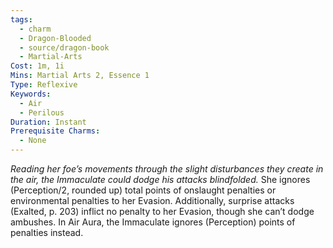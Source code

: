 ```yaml
---
tags:
  - charm
  - Dragon-Blooded
  - source/dragon-book
  - Martial-Arts
Cost: 1m, 1i
Mins: Martial Arts 2, Essence 1
Type: Reflexive
Keywords:
  - Air
  - Perilous
Duration: Instant
Prerequisite Charms:
  - None
---
```

*Reading her foe’s movements through the slight disturbances they create in the air, the Immaculate could dodge his attacks blindfolded.*
She ignores (Perception/2, rounded up) total points of onslaught penalties or environmental penalties to her Evasion. 
Additionally, surprise attacks (Exalted, p. 203) inflict no penalty to her Evasion, though she can’t dodge ambushes. 
In Air Aura, the Immaculate ignores (Perception) points of penalties instead.
